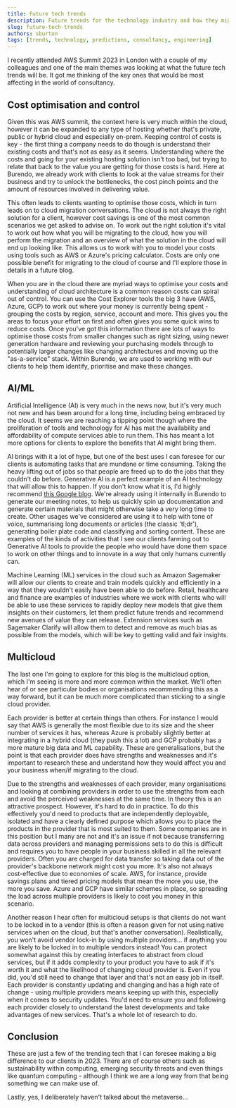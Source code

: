 ```yaml
---
title: Future tech trends
description: Future trends for the technology industry and how they might affect consultancy.
slug: future-tech-trends
authors: sburton
tags: [trends, technology, predictions, consultancy, engineering]
---
```


I recently attended AWS Summit 2023 in London with a couple of my colleagues and one of the main themes was looking at what the future tech trends will be. It got me thinking of the key ones that would be most affecting in the world of consultancy.

<!--truncate-->

## Cost optimisation and control

Given this was AWS summit, the context here is very much within the cloud, however it can be expanded to any type of hosting whether that's private, public or hybrid cloud and especially on-prem. Keeping control of costs is key - the first thing a company needs to do though is understand their existing costs and that's not as easy as it seems. Understanding where the costs and going for your existing hosting solution isn't too bad, but trying to relate that back to the value you are getting for those costs is hard. Here at Burendo, we already work with clients to look at the value streams for their business and try to unlock the bottlenecks, the cost pinch points and the amount of resources involved in delivering value.

This often leads to clients wanting to optimise those costs, which in turn leads on to cloud migration conversations. The cloud is not always the right solution for a client, however cost savings is one of the most common scenarios we get asked to advise on. To work out the right solution it's vital to work out how what you will be migrating to the cloud, how you will perform the migration and an overview of what the solution in the cloud will end up looking like. This allows us to work with you to model your costs using tools such as AWS or Azure's pricing calculator. Costs are only one possible benefit for migrating to the cloud of course and I'll explore those in details in a future blog.

When you are in the cloud there are myriad ways to optimise your costs and understanding of cloud architecture is a common reason costs can spiral out of control. You can use the Cost Explorer tools the big 3 have (AWS, Azure, GCP) to work out where your money is currently being spent - grouping the costs by region, service, account and more. This gives you the areas to focus your effort on first and often gives you some quick wins to reduce costs. Once you've got this information there are lots of ways to optimise those costs from smaller changes such as right sizing, using newer generation hardware and reviewing your purchasing models through to potentially larger changes like changing architectures and moving up the "as-a-service" stack. Within Burendo, we are used to working with our clients to help them identify, prioritise and make these changes.

## AI/ML

Artificial Intelligence (AI) is very much in the news now, but it's very much not new and has been around for a long time, including being embraced by the cloud. It seems we are reaching a tipping point though where the proliferation of tools and technology for AI has met the availability and affordability of compute services able to run them. This has meant a lot more options for clients to explore the benefits that AI might bring them.

AI brings with it a lot of hype, but one of the best uses I can foresee for our clients is automating tasks that are mundane or time consuming. Taking the heavy lifting out of jobs so that people are freed up to do the jobs that they couldn't do before. Generative AI is a perfect example of an AI technology that will allow this to happen. If you don't know what it is, I'd highly recommend [this Google blog](https://blog.google/inside-google/googlers/ask-a-techspert/what-is-generative-ai/). We're already using it internally in Burendo to generate our meeting notes, to help us quickly spin up documentation and generate certain materials that might otherwise take a very long time to create. Other usages we've considered are using it to help with tone of voice, summarising long documents or articles (the classic 'tl;dr'), generating boiler plate code and classifying and sorting content. These are examples of the kinds of activities that I see our clients farming out to Generative AI tools to provide the people who would have done them space to work on other things and to innovate in a way that only humans currently can.

Machine Learning (ML) services in the cloud such as Amazon Sagemaker will allow our clients to create and train models quickly and efficiently in a way that they wouldn't easily have been able to do before. Retail, healthcare and finance are examples of industries where we work with clients who will be able to use these services to rapidly deploy new models that give them insights on their customers, let them predict future trends and recommend new avenues of value they can release. Extension services such as Sagemaker Clarify will allow them to detect and remove as much bias as possible from the models, which will be key to getting valid and fair insights.

## Multicloud

The last one I'm going to explore for this blog is the multicloud option, which I'm seeing is more and more common within the market. We'll often hear of or see particular bodies or organisations recommending this as a way forward, but it can be much more complicated than sticking to a single cloud provider.

Each provider is better at certain things than others. For instance I would say that AWS is generally the most flexible due to its size and the sheer number of services it has, whereas Azure is probably slightly better at integrating in a hybrid cloud (they push this a lot) and GCP probably has a more mature big data and ML capability. These are generalisations, but the point is that each provider does have strengths and weaknesses and it's important to research these and understand how they would affect you and your business when/if migrating to the cloud.

Due to the strengths and weaknesses of each provider, many organisations and looking at combining providers in order to use the strengths from each and avoid the perceived weaknesses at the same time. In theory this is an attractive prospect. However, it's hard to do in practice. To do this effectively you'd need to products that are independently deployable, isolated and have a clearly defined purpose which allows you to place the products in the provider that is most suited to them. Some companies are in this position but I many are not and it's an issue if not because transferring data across providers and managing permissions sets to do this is difficult and requires you to have people in your business skilled in all the relevant providers. Often you are charged for data transfer so taking data out of the provider's backbone network might cost you more. It's also not always cost-effective due to economies of scale. AWS, for instance, provide savings plans and tiered pricing models that mean the more you use, the more you save. Azure and GCP have similar schemes in place, so spreading the load across multiple providers is likely to cost you money in this scenario.

Another reason I hear often for multicloud setups is that clients do not want to be locked in to a vendor (this is often a reason given for not using native services when on the cloud, but that's another conversation). Realistically, you won't avoid vendor lock-in by using multiple providers... if anything you are likely to be locked in to multiple vendors instead! You can protect somewhat against this by creating interfaces to abstract from cloud services, but if it adds complexity to your product you have to ask if it's worth it and what the likelihood of changing cloud provider is. Even if you did, you'd still need to change that layer and that's not an easy job in itself. Each provider is constantly updating and changing and has a high rate of change - using multiple providers means keeping up with this, especially when it comes to security updates. You'd need to ensure you and following each provider closely to understand the latest developments and take advantages of new services. That's a whole lot of research to do.

## Conclusion

These are just a few of the trending tech that I can foresee making a big difference to our clients in 2023. There are of course others such as sustainability within computing, emerging security threats and even things like quantum computing - although I think we are a long way from that being something we can make use of.

Lastly, yes, I deliberately haven't talked about the metaverse...
